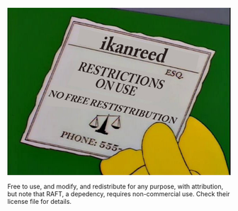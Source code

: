 ![Image of License](https://raw.githubusercontent.com/ikanreed/SimpsonsExtractor/main/license.jpg)

Free to use, and modify, and redistribute for any purpose, with attribution, but note that RAFT, a depedency, requires non-commercial use.  Check their license file for details.
